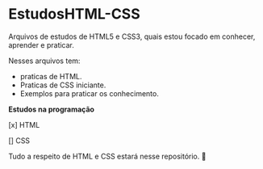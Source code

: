 # EstudosHTML-CSS
Arquivos de estudos de HTML5 e CSS3, quais estou focado em conhecer, aprender e praticar.

Nesses arquivos tem: 
* praticas de HTML.
* Praticas de CSS iniciante.
* Exemplos para praticar os conhecimento.

**Estudos na programação**

[x] HTML

[] CSS

Tudo a respeito de HTML e CSS estará nesse repositório. 🚀
